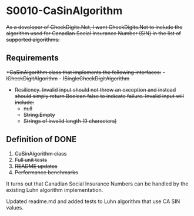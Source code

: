 # S0010-CaSinAlgorithm

~~As a developer of CheckDigits.Net, I want CheckDigits.Net to include the algorithm
used for Canadian Social Insurance Number (SIN) in the list of supported algorithms.~~

## Requirements

*~~CaSinAlgorithm class that implements the following interfaces:~~
	- ~~ICheckDigitAlgorithm~~
	- ~~ISingleCheckDigitAlgorithm~~
* ~~Resiliency. Invalid input should not throw an exception and instead should simply return Boolean false to indicate failure. Invalid input will include:~~
	- ~~null~~
	- ~~String.Empty~~
	- ~~Strings of invalid length (9 characters)~~

## Definition of DONE

1. ~~CaSinAlgorithm class~~
1. ~~Full unit tests~~
1. ~~README updates~~
1. ~~Performance benchmarks~~

It turns out that Canadian Social Insurance Numbers can be handled by the existing Luhn algorithm implementation.

Updated readme.md and added tests to Luhn algorithm that use CA SIN values.
